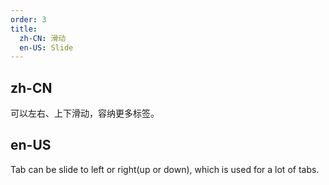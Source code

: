 ```yaml
---
order: 3
title:
  zh-CN: 滑动
  en-US: Slide
---
```


## zh-CN

可以左右、上下滑动，容纳更多标签。

## en-US

Tab can be slide to left or right(up or down), which is used for a lot of tabs.


